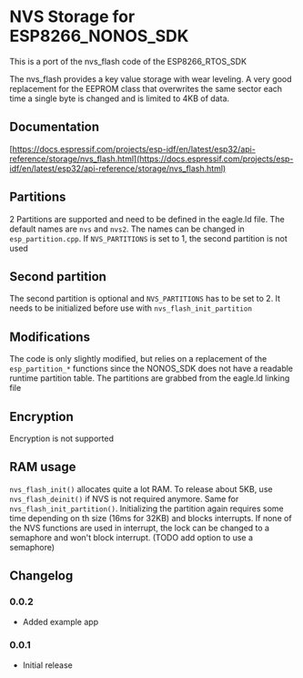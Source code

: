 # NVS Storage for ESP8266_NONOS_SDK

This is a port of the nvs_flash code of the ESP8266_RTOS_SDK

The nvs_flash provides a key value storage with wear leveling. A very good replacement for the EEPROM class that overwrites the same sector each time a single byte is changed and is limited to 4KB of data.

## Documentation

[https://docs.espressif.com/projects/esp-idf/en/latest/esp32/api-reference/storage/nvs_flash.html](https://docs.espressif.com/projects/esp-idf/en/latest/esp32/api-reference/storage/nvs_flash.html)

## Partitions

2 Partitions are supported and need to be defined in the eagle.ld file. The default names are `nvs` and `nvs2`. The names can be changed in `esp_partition.cpp`. If `NVS_PARTITIONS` is set to 1, the second partition is not used

## Second partition

The second partition is optional and `NVS_PARTITIONS` has to be set to 2. It needs to be initialized before use with `nvs_flash_init_partition`

## Modifications

The code is only slightly modified, but relies on a replacement of the `esp_partition_*` functions since the NONOS_SDK does not have a readable runtime partition table. The partitions are grabbed from the eagle.ld linking file

## Encryption

Encryption is not supported

## RAM usage

`nvs_flash_init()` allocates quite a lot RAM. To release about 5KB, use `nvs_flash_deinit()` if NVS is not required anymore. Same for `nvs_flash_init_partition()`. Initializing the partition again requires some time depending on th size (16ms for 32KB) and blocks interrupts. If none of the NVS functions are used in interrupt, the lock can be changed to a semaphore and won't block interrupt. (TODO add option to use a semaphore)

## Changelog

### 0.0.2

- Added example app

### 0.0.1

- Initial release
